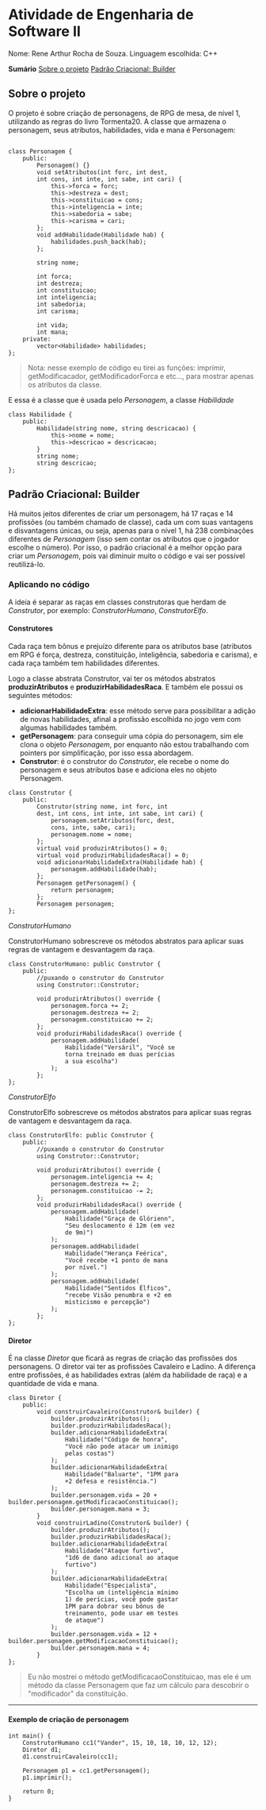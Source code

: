 # Atividade de Engenharia de Software II
Nome: Rene Arthur Rocha de Souza.
Linguagem escolhida: C++

**Sumário**
[Sobre o projeto](#Sobre-o-projeto)
[Padrão Criacional: Builder](#Padrão-Criacional:-Builder)

## Sobre o projeto
O projeto é sobre criação de personagens, de RPG de mesa, de nível 1, utilizando as regras do livro Tormenta20.
A classe que armazena o personagem, seus atributos, habilidades, vida e mana é Personagem:

```

class Personagem {
    public:
        Personagem() {}
        void setAtributos(int forc, int dest, 
        int cons, int inte, int sabe, int cari) {
            this->forca = forc;
            this->destreza = dest;
            this->constituicao = cons;
            this->inteligencia = inte;
            this->sabedoria = sabe;
            this->carisma = cari;
        };
        void addHabilidade(Habilidade hab) {
            habilidades.push_back(hab);
        };

        string nome;

        int forca;
        int destreza;
        int constituicao;
        int inteligencia;
        int sabedoria;
        int carisma;
        
        int vida;
        int mana;
    private:
        vector<Habilidade> habilidades;  
};

```
> Nota: nesse exemplo de código eu tirei as funções: imprimir, getModificacador, getModificadorForca e etc..., para mostrar apenas os atributos da classe.

E essa é a classe que é usada pelo *Personagem*, a classe *Habilidade* 

```
class Habilidade {
    public:
        Habilidade(string nome, string descricacao) {
            this->nome = nome;
            this->descricao = descricacao;
        }
        string nome;
        string descricao;
};
```

## Padrão Criacional: Builder

Há muitos jeitos diferentes de criar um personagem, há 17 raças e 14 profissões (ou também chamado de classe), cada um com suas vantagens e disvantagens únicas, ou seja, apenas para o nível 1, há 238 combinações diferentes de *Personagem* (isso sem contar os atributos que o jogador escolhe o número). Por isso, o padrão criacional é a melhor opção para criar um *Personagem*, pois vai diminuir muito o código e vai ser possível reutilizá-lo.


### Aplicando no código

A ideia é separar as raças em classes construtoras que herdam de *Construtor*, por exemplo: *ConstrutorHumano*, *ConstrutorElfo*.

#### Construtores

Cada raça tem bônus e prejuízo diferente para os atributos base (atributos em RPG é força, destreza, constituição, inteligência, sabedoria e carisma), e cada raça também tem habilidades diferentes.

Logo a classe abstrata Construtor, vai ter os métodos abstratos **produzirAtributos** e **produzirHabilidadesRaca**.
E também ele possui os seguintes métodos:
- **adicionarHabilidadeExtra**: esse método serve para possibilitar a adição de novas habilidades, afinal a profissão escolhida no jogo vem com algumas habilidades também.
- **getPersonagem**: para conseguir uma cópia do personagem, sim ele clona o objeto *Personagem*, por enquanto não estou trabalhando com pointers por simplificação, por isso essa abordagem.
- **Construtor**: é o construtor do *Construtor*, ele recebe o nome do personagem e seus atributos base e adiciona eles no objeto Personagem.

```
class Construtor {
    public:
        Construtor(string nome, int forc, int 
        dest, int cons, int inte, int sabe, int cari) {
            personagem.setAtributos(forc, dest, 
            cons, inte, sabe, cari);
            personagem.nome = nome;
        };
        virtual void produzirAtributos() = 0;
        virtual void produzirHabilidadesRaca() = 0;
        void adicionarHabilidadeExtra(Habilidade hab) {
            personagem.addHabilidade(hab);
        };
        Personagem getPersonagem() {
            return personagem;
        };
        Personagem personagem;
};
```

*ConstrutorHumano*

ConstrutorHumano sobrescreve os métodos abstratos para aplicar suas regras de vantagem e desvantagem da raça.

```
class ConstrutorHumano: public Construtor {
    public:
        //puxando o construtor do Construtor
        using Construtor::Construtor;

        void produzirAtributos() override {
            personagem.forca += 2;
            personagem.destreza += 2;
            personagem.constituicao += 2;
        };
        void produzirHabilidadesRaca() override {
            personagem.addHabilidade(
                Habilidade("Versáril", "Você se 
                torna treinado em duas perícias 
                a sua escolha")
            );
        };
};
```

*ConstrutorElfo*

ConstrutorElfo sobrescreve os métodos abstratos para aplicar suas regras de vantagem e desvantagem da raça.

```
class ConstrutorElfo: public Construtor {
    public:
        //puxando o construtor do Construtor
        using Construtor::Construtor;

        void produzirAtributos() override {
            personagem.inteligencia += 4;
            personagem.destreza += 2;
            personagem.constituicao -= 2;
        };
        void produzirHabilidadesRaca() override {
            personagem.addHabilidade(
                Habilidade("Graça de Glórienn", 
                "Seu deslocamento é 12m (em vez 
                de 9m)")
            );
            personagem.addHabilidade(
                Habilidade("Herança Feérica", 
                "Você recebe +1 ponto de mana 
                por nível.")
            );
            personagem.addHabilidade(
                Habilidade("Sentidos Élficos", 
                "recebe Visão penumbra e +2 em 
                misticismo e percepção")
            );
        };
};
```

#### Diretor

É na classe *Diretor* que ficará as regras de criação das profissões dos personagens. 
O diretor vai ter as profissões Cavaleiro e Ladino.
A diferença entre profissões, é as habilidades extras (além da habilidade de raça) e a quantidade de vida e mana.

```
class Diretor {
    public:
        void construirCavaleiro(Construtor& builder) {
            builder.produzirAtributos();
            builder.produzirHabilidadesRaca();
            builder.adicionarHabilidadeExtra(
                Habilidade("Código de honra", 
                "Você não pode atacar um inimigo 
                pelas costas")
            );
            builder.adicionarHabilidadeExtra(
                Habilidade("Baluarte", "1PM para 
                +2 defesa e resistência.")
            );
            builder.personagem.vida = 20 + builder.personagem.getModificacaoConstituicao(); 
            builder.personagem.mana = 3;
        }
        void construirLadino(Construtor& builder) {
            builder.produzirAtributos();
            builder.produzirHabilidadesRaca();
            builder.adicionarHabilidadeExtra(
                Habilidade("Ataque furtivo", 
                "1d6 de dano adicional ao ataque 
                furtivo")
            );
            builder.adicionarHabilidadeExtra(
                Habilidade("Especialista", 
                "Escolha um (inteligência mínimo 
                1) de perícias, você pode gastar 
                1PM para dobrar seu bônus de 
                treinamento, pode usar em testes 
                de ataque")
            );
            builder.personagem.vida = 12 + builder.personagem.getModificacaoConstituicao(); 
            builder.personagem.mana = 4;
        }
};
```
> Eu não mostrei o método getModificacaoConstituicao, mas ele é um método da classe Personagem que faz um cálculo para descobrir o "modificador" da constituição.
---
#### Exemplo de criação de personagem

```
int main() {
    ConstrutorHumano cc1("Vander", 15, 10, 18, 10, 12, 12);
    Diretor d1;
    d1.construirCavaleiro(cc1);

    Personagem p1 = cc1.getPersonagem();
    p1.imprimir();

    return 0;
}
```